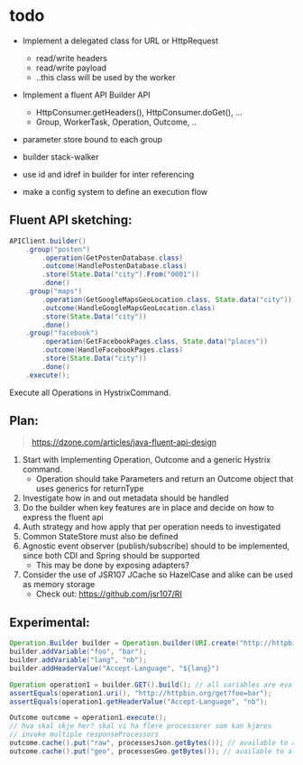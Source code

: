 # todo

* Implement a delegated class for URL or HttpRequest
    * read/write headers
    * read/write payload
    * ..this class will be used by the worker
* Implement a fluent API Builder API
    * HttpConsumer.getHeaders(), HttpConsumer.doGet(), ...
    * Group, WorkerTask, Operation, Outcome, ..

* parameter store bound to each group
* builder stack-walker
* use id and idref in builder for inter referencing
* make a config system to define an execution flow

Fluent API sketching:
--

```java
APIClient.builder()
    .group("posten")
        .operation(GetPostenDatabase.class)
        .outcome(HandlePostenDatabase.class)
        .store(State.Data("city").From("0001"))
        .done()
    .group("maps")
        .operation(GetGoogleMapsGeoLocation.class, State.data("city"))
        .outcome(HandleGoogleMapsGeoLocation.class)
        .store(State.Data("city"))
        .done()
    .group("facebook")
        .operation(GetFacebookPages.class, State.data("places"))
        .outcome(HandleFacebookPages.class)
        .store(State.Data("city"))
        .done()
    .execute();
```
    
Execute all Operations in HystrixCommand<Outcome>.

Plan:
--

> https://dzone.com/articles/java-fluent-api-design

1. Start with Implementing Operation, Outcome and a generic Hystrix command.
   * Operation should take Parameters and return an Outcome object that uses generics for returnType
1. Investigate how in and out metadata should be handled
1. Do the builder when key features are in place and decide on how to express the fluent api
1. Auth strategy and how apply that per operation needs to investigated
1. Common StateStore must also be defined
1. Agnostic event observer (publish/subscribe) should to be implemented, since both CDI and Spring should be supported
    * This may be done by exposing adapters?
1. Consider the use of JSR107 JCache so HazelCase and alike can be used as memory storage
    * Check out: https://github.com/jsr107/RI


Experimental:
--

```java
Operation.Builder builder = Operation.builder(URI.create("http://httpbin.org/get?foo=${foo}"));
builder.addVariable("foo", "bar");
builder.addVariable("lang", "nb");
builder.addHeaderValue("Accept-Language", "${lang}")

Operation operation1 = builder.GET().build(); // all variables are evaluated on build
assertEquals(operation1.uri(), "http://httpbin.org/get?foo=bar");
assertEquals(operation1.getHeaderValue("Accept-Language", "nb"); 

Outcome outcome = operation1.execute();
// hva skal skje her? skal vi ha flere processorer som kan kjøres
// invoke multiple responseProcessors
outcome.cache().put("raw", processesJson.getBytes()); // available to all processors
outcome.cache().put("geo", processesGeo.getBytes()); // available to all processors

```
